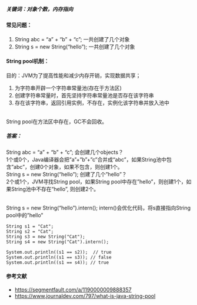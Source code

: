 
##### 关键词：对象个数，内存指向

#### 常见问题：
1. String abc = “a” + “b” + “c”; 一共创建了几个对象
2. String s = new String(“hello”); 一共创建了几个对象

#### String pool机制：
目的：JVM为了提高性能和减少内存开销，实现数据共享；

1. 为字符串开辟一个字符串常量池(存在于方法区)
2. 创建字符串常量时，首先坚持字符串常量池是否存在该字符串
3. 存在该字符串，返回引用实例，不存在，实例化该字符串并放入池中   

<br />
String pool在方法区中存在，GC不会回收。

##### 答案：
String abc = “a” + “b” + “c”;
会创建几个objects？
<br />
1个或0个，Java编译器会把”a”+”b”+”c”合并成“abc”，如果String池中包含”abc”，创建0个对象，如果不包含，则创建1个。
<br />
String s = new String(“hello”);
创建了几个”hello”？
<br />
2个或1个，JVM寻找String pool，如果String pool中存在”hello”，则创建1个，如果String池中不存在“hello”, 则创建2个。

<br />
String s = new String(“hello”).intern();
intern()会优化代码，将s直接指向String pool中的”hello”

```
String s1 = "Cat";		
String s2 = "Cat";		
String s3 = new String("Cat");		
String s4 = new String("Cat").intern();
		
System.out.println((s1 == s2));  // true
System.out.println((s1 == s3)); // false
System.out.println((s1 == s4)); // true
```

#### 参考文献
- https://segmentfault.com/a/1190000009888357
- https://www.journaldev.com/797/what-is-java-string-pool
